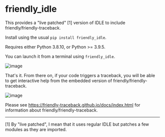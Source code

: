 # friendly_idle

This provides a "live patched" [1] version of IDLE to include friendly/friendly-traceback.

Install using the usual `pip install friendly_idle`.

Requires either Python 3.8.10, or Python >= 3.9.5.

You can launch it from a terminal using `friendly_idle`.

![image](https://user-images.githubusercontent.com/629698/174356637-2bf86ecd-a817-4189-89eb-3939c4122dd9.png)

That's it. From there on, if your code triggers a traceback, you will be able to get
interactive help from the embedded version of friendly/friendly-traceback.

![image](https://user-images.githubusercontent.com/629698/174356738-58d3af3f-a8ac-469a-b98e-16648961916b.png)


Please see https://friendly-traceback.github.io/docs/index.html for information about friendly/friendly-traceback.

---

[1] By "live patched", I mean that it uses regular IDLE but patches a few modules as they are imported.
